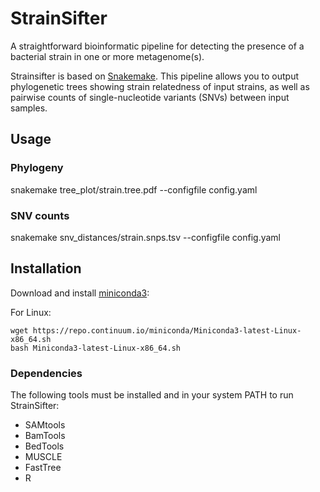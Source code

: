 # StrainSifter

A straightforward bioinformatic pipeline for detecting the presence of a bacterial strain in one or more metagenome(s).

Strainsifter is based on [Snakemake](https://snakemake.readthedocs.io/en/stable/). This pipeline allows you to output phylogenetic trees showing strain relatedness of input strains, as well as pairwise counts of single-nucleotide variants (SNVs) between input samples.

## Usage

### Phylogeny
snakemake tree_plot/strain.tree.pdf --configfile config.yaml

### SNV counts
snakemake snv_distances/strain.snps.tsv --configfile config.yaml

## Installation

Download and install [miniconda3](https://conda.io/miniconda.html):

For Linux:

    wget https://repo.continuum.io/miniconda/Miniconda3-latest-Linux-x86_64.sh
    bash Miniconda3-latest-Linux-x86_64.sh

### Dependencies

The following tools must be installed and in your system PATH to run StrainSifter:
* SAMtools
* BamTools
* BedTools
* MUSCLE
* FastTree
* R

